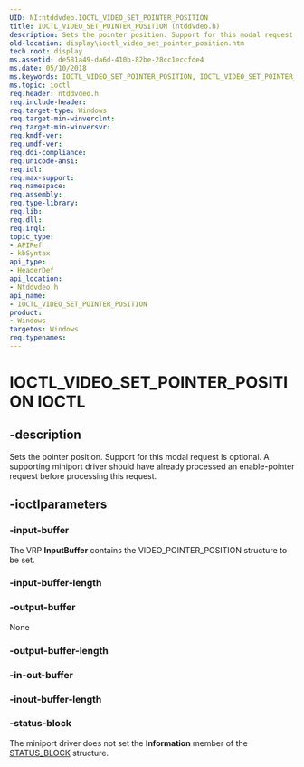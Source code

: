 ```yaml
---
UID: NI:ntddvdeo.IOCTL_VIDEO_SET_POINTER_POSITION
title: IOCTL_VIDEO_SET_POINTER_POSITION (ntddvdeo.h)
description: Sets the pointer position. Support for this modal request is optional. A supporting miniport driver should have already processed an enable-pointer request before processing this request.
old-location: display\ioctl_video_set_pointer_position.htm
tech.root: display
ms.assetid: de581a49-da6d-410b-82be-28cc1eccfde4
ms.date: 05/10/2018
ms.keywords: IOCTL_VIDEO_SET_POINTER_POSITION, IOCTL_VIDEO_SET_POINTER_POSITION control, IOCTL_VIDEO_SET_POINTER_POSITION control code [Display Devices], Video_IOCTLs_cc9ab1b6-f2be-4dab-b657-f686bc0af329.xml, display.ioctl_video_set_pointer_position, ntddvdeo/IOCTL_VIDEO_SET_POINTER_POSITION
ms.topic: ioctl
req.header: ntddvdeo.h
req.include-header: 
req.target-type: Windows
req.target-min-winverclnt: 
req.target-min-winversvr: 
req.kmdf-ver: 
req.umdf-ver: 
req.ddi-compliance: 
req.unicode-ansi: 
req.idl: 
req.max-support: 
req.namespace: 
req.assembly: 
req.type-library: 
req.lib: 
req.dll: 
req.irql: 
topic_type:
- APIRef
- kbSyntax
api_type:
- HeaderDef
api_location:
- Ntddvdeo.h
api_name:
- IOCTL_VIDEO_SET_POINTER_POSITION
product:
- Windows
targetos: Windows
req.typenames: 
---
```


# IOCTL_VIDEO_SET_POINTER_POSITION IOCTL


## -description



Sets the pointer position. Support for this modal request is optional. A supporting miniport driver should have already processed an enable-pointer request before processing this request.




## -ioctlparameters




### -input-buffer

The VRP <b>InputBuffer</b> contains the VIDEO_POINTER_POSITION structure to be set.


### -input-buffer-length








### -output-buffer

None


### -output-buffer-length








### -in-out-buffer








### -inout-buffer-length








### -status-block

The miniport driver does not set the <b>Information</b> member of the <a href="https://docs.microsoft.com/windows-hardware/drivers/ddi/content/video/ns-video-_status_block">STATUS_BLOCK</a> structure.

